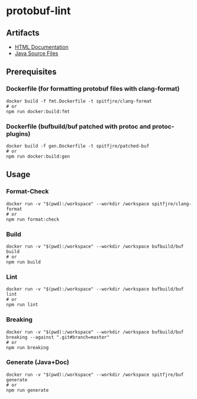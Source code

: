 # protobuf-lint

## Artifacts

- [HTML Documentation](https://raw.githack.com/spitfjre/protobuf-lint/master/gen/doc/index.html)
- [Java Source Files](https://github.com/spitfjre/protobuf-lint/tree/master/gen/proto/java/api/io/swagger/petstore/v2)

## Prerequisites

### Dockerfile (for formatting protobuf files with clang-format)

```shell
docker build -f fmt.Dockerfile -t spitfjre/clang-format
# or
npm run docker:build:fmt
```

### Dockerfile (bufbuild/buf patched with protoc and protoc-plugins)

```shell
docker build -f gen.Dockerfile -t spitfjre/patched-buf
# or
npm run docker:build:gen
```

## Usage

### Format-Check

```shell
docker run -v "$(pwd):/workspace" --workdir /workspace spitfjre/clang-format
# or
npm run format:check
```

### Build

```shell
docker run -v "$(pwd):/workspace" --workdir /workspace bufbuild/buf build
# or
npm run build
```

### Lint

```shell
docker run -v "$(pwd):/workspace" --workdir /workspace bufbuild/buf lint
# or
npm run lint
```

### Breaking

```shell
docker run -v "$(pwd):/workspace" --workdir /workspace bufbuild/buf breaking --against ".git#branch=master"
# or
npm run breaking
```

### Generate (Java+Doc)

```shell
docker run -v "$(pwd):/workspace" --workdir /workspace spitfjre/buf generate
# or
npm run generate
```
